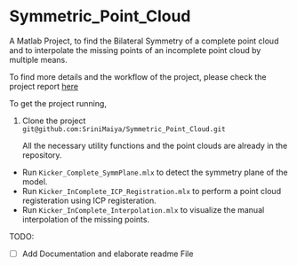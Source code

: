 # Symmetric_Point_Cloud
A Matlab Project, to find the Bilateral Symmetry of a complete point cloud and to interpolate the missing points of an incomplete point cloud by multiple means.

To find more details and the workflow of the project, please check the project report [here](https://github.com/SriniMaiya/Symmetric_Point_Cloud/blob/main/P1_Symmetric_Point_Cloud_923123_998190.pdf)

To get the project running, 
1. Clone the project
    `git@github.com:SriniMaiya/Symmetric_Point_Cloud.git`
    
    All the necessary utility functions and the point clouds are already in the repository.
    
  - Run `Kicker_Complete_SymmPlane.mlx` to detect the symmetry plane of the model.
  - Run `Kicker_InComplete_ICP_Registration.mlx` to perform a point cloud registeration using ICP registeration.
  - Run `Kicker_InComplete_Interpolation.mlx` to visualize the manual interpolation of the missing points.

TODO:
- [ ] Add Documentation and elaborate readme File
